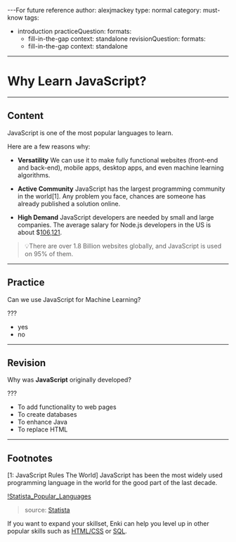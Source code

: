 ---For future reference
author: alexjmackey
type: normal
category: must-know
tags:
  - introduction
practiceQuestion:
  formats:
    - fill-in-the-gap
  context: standalone
revisionQuestion:
  formats:
    - fill-in-the-gap
  context: standalone
---

# Why Learn JavaScript?


---

## Content

JavaScript is one of the most popular languages to learn. 

Here are a few reasons why:

- **Versatility**
We can use it to make fully functional websites (front-end and back-end), mobile apps, desktop apps, and even machine learning algorithms.

- **Active Community**
JavaScript has the largest programming community in the world[1]. Any problem you face, chances are someone has already published a solution online. 

- **High Demand**
JavaScript developers are needed by small and large companies. The average salary for Node.js developers in the US is about $[106,121](https://www.glassdoor.com/Salaries/software-engineer-nodejs-salary-SRCH_KO0,24.htm).


> 💡There are over 1.8 Billion websites globally, and JavaScript is used on 95% of them.


---

## Practice

Can we use JavaScript for Machine Learning?

???

- yes
- no


---

## Revision

Why was **JavaScript** originally developed?

???

- To add functionality to web pages
- To create databases
- To enhance Java
- To replace HTML
 
---

## Footnotes

[1: JavaScript Rules The World]
JavaScript has been the most widely used programming language in the world for the good part of the last decade.

[!Statista_Popular_Languages](https://img.enkipro.com/21314c0f349267942234c15e076c4f85.png)
> source: [Statista](https://www.statista.com/statistics/793628/worldwide-developer-survey-most-used-languages/)

If you want to expand your skillset, Enki can help you level up in other popular skills such as [HTML/CSS](https://app.enki.com/skill/web) or [SQL](https://app.enki.com/skill/sql).
